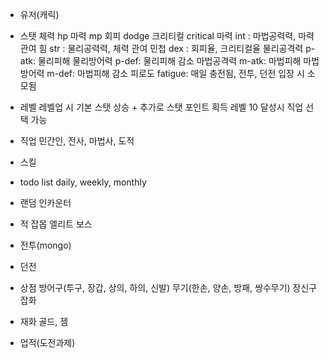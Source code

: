 - 유저(캐릭)
- 스탯
체력 hp
마력 mp
회피 dodge
크리티컬 critical
마력 int : 마법공력력, 마력 관여
힘 str : 물리공력력, 체력 관여
민첩 dex : 회피율, 크리티컬율
물리공격력 p-atk: 물리피해
물리방어력 p-def: 물리피해 감소
마법공격력 m-atk: 마법피해
마법방어력 m-def: 마법피해 감소
피로도 fatigue: 매일 충전됨, 전투, 던전 입장 시 소모됨

- 레벨
레벨업 시 기본 스탯 상승 + 추가로 스탯 포인트 획득
레벨 10 달성시 직업 선택 가능

- 직업
민간인, 전사, 마법사, 도적

- 스킬

- todo list
daily, weekly, monthly

- 랜덤 인카운터

- 적
잡몹
엘리트
보스

- 전투(mongo)

- 던전

- 상점
방어구(투구, 장갑, 상의, 하의, 신발)
무기(한손, 양손, 방패, 쌍수무기)
장신구
잡화

- 재화
골드, 젬

- 업적(도전과제)
